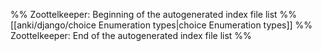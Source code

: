 %% Zoottelkeeper: Beginning of the autogenerated index file list  %%
 [[anki/django/choice Enumeration types|choice Enumeration types]]
%% Zoottelkeeper: End of the autogenerated index file list  %%

